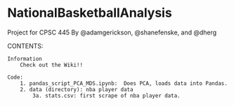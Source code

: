 # NationalBasketballAnalysis

Project for CPSC 445
By @adamgerickson, @shanefenske, and @dherg

CONTENTS:

	Information
		Check out the Wiki!!  
	
	Code:
		1. pandas_script_PCA_MDS.ipynb:  Does PCA, loads data into Pandas.
		2. data (directory): nba player data
			3a. stats.csv: first scrape of nba player data.
